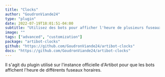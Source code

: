 ```yaml
---
title: "Clocks"
author: "GoudronViande24"
type: "plugin"
date: 2022-07-19T18:01:51-04:00
subtitle: "Utilisez des bots pour afficher l'heure de plusieurs fuseaux horaires"
image: ""
tags: ["advanced", "customization"]
package: "artibot-clocks"
github: "https://github.com/GoudronViande24/artibot-clocks"
docs: "https://github.com/GoudronViande24/artibot-clocks"
---
```


Il s'agit du plugin utilisé sur l'instance officielle d'Artibot pour que les bots affichent l'heure de différents fuseaux horaires.
